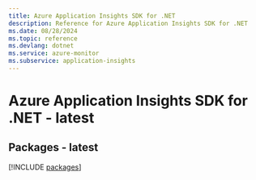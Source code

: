 ```yaml
---
title: Azure Application Insights SDK for .NET
description: Reference for Azure Application Insights SDK for .NET
ms.date: 08/28/2024
ms.topic: reference
ms.devlang: dotnet
ms.service: azure-monitor
ms.subservice: application-insights
---
```

# Azure Application Insights SDK for .NET - latest
## Packages - latest
[!INCLUDE [packages](application-insights-index.md)]